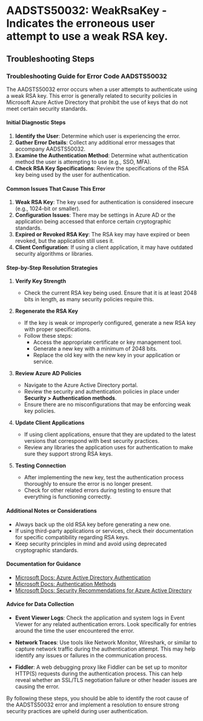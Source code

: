 
# AADSTS50032: WeakRsaKey - Indicates the erroneous user attempt to use a weak RSA key.


## Troubleshooting Steps
### Troubleshooting Guide for Error Code AADSTS50032

The AADSTS50032 error occurs when a user attempts to authenticate using a weak RSA key. This error is generally related to security policies in Microsoft Azure Active Directory that prohibit the use of keys that do not meet certain security standards.

#### Initial Diagnostic Steps

1. **Identify the User**: Determine which user is experiencing the error.
2. **Gather Error Details**: Collect any additional error messages that accompany AADSTS50032.
3. **Examine the Authentication Method**: Determine what authentication method the user is attempting to use (e.g., SSO, MFA).
4. **Check RSA Key Specifications**: Review the specifications of the RSA key being used by the user for authentication.

#### Common Issues That Cause This Error

1. **Weak RSA Key**: The key used for authentication is considered insecure (e.g., 1024-bit or smaller).
2. **Configuration Issues**: There may be settings in Azure AD or the application being accessed that enforce certain cryptographic standards.
3. **Expired or Revoked RSA Key**: The RSA key may have expired or been revoked, but the application still uses it.
4. **Client Configuration**: If using a client application, it may have outdated security algorithms or libraries.

#### Step-by-Step Resolution Strategies

1. **Verify Key Strength**
   - Check the current RSA key being used. Ensure that it is at least 2048 bits in length, as many security policies require this.

2. **Regenerate the RSA Key**
   - If the key is weak or improperly configured, generate a new RSA key with proper specifications.
   - Follow these steps:
     - Access the appropriate certificate or key management tool.
     - Generate a new key with a minimum of 2048 bits.
     - Replace the old key with the new key in your application or service.

3. **Review Azure AD Policies**
   - Navigate to the Azure Active Directory portal.
   - Review the security and authentication policies in place under **Security > Authentication methods**.
   - Ensure there are no misconfigurations that may be enforcing weak key policies.

4. **Update Client Applications**
   - If using client applications, ensure that they are updated to the latest versions that correspond with best security practices.
   - Review any libraries the application uses for authentication to make sure they support strong RSA keys.

5. **Testing Connection**
   - After implementing the new key, test the authentication process thoroughly to ensure the error is no longer present.
   - Check for other related errors during testing to ensure that everything is functioning correctly.

#### Additional Notes or Considerations

- Always back up the old RSA key before generating a new one.
- If using third-party applications or services, check their documentation for specific compatibility regarding RSA keys.
- Keep security principles in mind and avoid using deprecated cryptographic standards.

#### Documentation for Guidance

- [Microsoft Docs: Azure Active Directory Authentication](https://docs.microsoft.com/en-us/azure/active-directory/develop/authentication-scenarios)
- [Microsoft Docs: Authentication Methods](https://learn.microsoft.com/en-us/azure/active-directory/authentication/authentication-methods)
- [Microsoft Docs: Security Recommendations for Azure Active Directory](https://learn.microsoft.com/en-us/azure/active-directory/security/security-recommendations)

#### Advice for Data Collection

- **Event Viewer Logs**: Check the application and system logs in Event Viewer for any related authentication errors. Look specifically for entries around the time the user encountered the error.
  
- **Network Traces**: Use tools like Network Monitor, Wireshark, or similar to capture network traffic during the authentication attempt. This may help identify any issues or failures in the communication process.

- **Fiddler**: A web debugging proxy like Fiddler can be set up to monitor HTTP(S) requests during the authentication process. This can help reveal whether an SSL/TLS negotiation failure or other header issues are causing the error.

By following these steps, you should be able to identify the root cause of the AADSTS50032 error and implement a resolution to ensure strong security practices are upheld during user authentication.